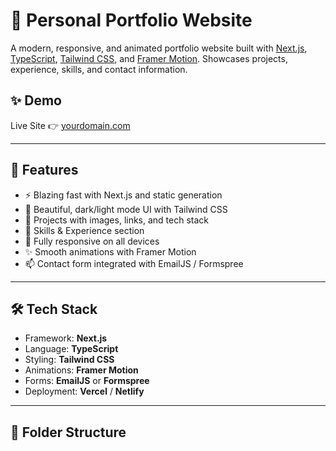 # 🚀 Personal Portfolio Website

A modern, responsive, and animated portfolio website built with [Next.js](https://nextjs.org/), [TypeScript](https://www.typescriptlang.org/), [Tailwind CSS](https://tailwindcss.com/), and [Framer Motion](https://www.framer.com/motion/). Showcases projects, experience, skills, and contact information.

## ✨ Demo

Live Site 👉 [yourdomain.com](https://deepesh-mccavern.vercel.app/)


---

## 📌 Features

- ⚡ Blazing fast with Next.js and static generation
- 🎨 Beautiful, dark/light mode UI with Tailwind CSS
- 💼 Projects with images, links, and tech stack
- 🧠 Skills & Experience section
- 📱 Fully responsive on all devices
- ✨ Smooth animations with Framer Motion
- 📫 Contact form integrated with EmailJS / Formspree

---

## 🛠️ Tech Stack

- Framework: **Next.js**
- Language: **TypeScript**
- Styling: **Tailwind CSS**
- Animations: **Framer Motion**
- Forms: **EmailJS** or **Formspree**
- Deployment: **Vercel** / **Netlify**

---

## 🚧 Folder Structure

